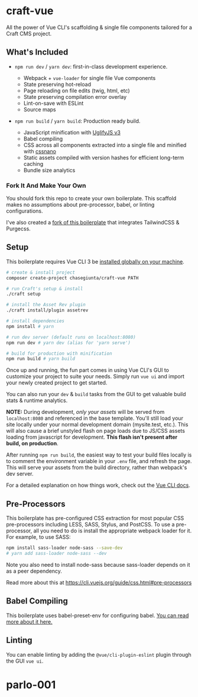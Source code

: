 # craft-vue

All the power of Vue CLI's scaffolding & single file components tailored for a Craft CMS project.

## What's Included

- `npm run dev` / `yarn dev`: first-in-class development experience.
  - Webpack + `vue-loader` for single file Vue components
  - State preserving hot-reload
  - Page reloading on file edits (twig, html, etc)
  - State preserving compilation error overlay
  - Lint-on-save with ESLint
  - Source maps

- `npm run build` / `yarn build`: Production ready build.
  - JavaScript minification with [UglifyJS v3](https://github.com/mishoo/UglifyJS2/tree/harmony)
  - Babel compiling
  - CSS across all components extracted into a single file and minified with [cssnano](https://github.com/ben-eb/cssnano)
  - Static assets compiled with version hashes for efficient long-term caching
  - Bundle size analytics

### Fork It And Make Your Own

You should fork this repo to create your own boilerplate. This scaffold makes no assumptions about pre-processor, babel, or linting configurations.

I've also created a [fork of this boilerplate](https://github.com/chasegiunta/craft-vue-tailwind) that integrates TailwindCSS & Purgecss.

## Setup

This boilerplate requires Vue CLI 3 be [installed globally on your machine](https://cli.vuejs.org/guide/installation.html).



``` bash
# create & install project
composer create-project chasegiunta/craft-vue PATH

# run Craft's setup & install
./craft setup

# install the Asset Rev plugin
./craft install/plugin assetrev

# install dependencies
npm install # yarn

# run dev server (default runs on localhost:8080)
npm run dev # yarn dev (alias for 'yarn serve')

# build for production with minification
npm run build # yarn build
```

Once up and running, the fun part comes in using Vue CLI's GUI to customize your project to suite your needs. Simply run `vue ui` and import your newly created project to get started.

You can also run your `dev` & `build` tasks from the GUI to get valuable build stats & runtime analytics.

**NOTE:** During development, _only your assets_ will be served from `localhost:8080` and referenced in the base template. You'll still load your site locally under your normal development domain (mysite.test, etc.). This will also cause a brief unstyled flash on page loads due to JS/CSS assets loading from javascript for development. **This flash isn't present after build, on production**.

After running `npm run build`, the easiest way to test your build files locally is to comment the environment variable in your `.env` file, and refresh the page. This will serve your assets from the build directory, rather than webpack's dev server.

For a detailed explanation on how things work, check out the [Vue CLI docs](https://cli.vuejs.org/).

## Pre-Processors

This boilerplate has pre-configured CSS extraction for most popular CSS pre-processors including LESS, SASS, Stylus, and PostCSS. To use a pre-processor, all you need to do is install the appropriate webpack loader for it. For example, to use SASS:
``` bash
npm install sass-loader node-sass --save-dev
# yarn add sass-loader node-sass --dev
```
Note you also need to install node-sass because sass-loader depends on it as a peer dependency.

Read more about this at https://cli.vuejs.org/guide/css.html#pre-processors

## Babel Compiling
This boilerplate uses babel-preset-env for configuring babel. [You can read more about it here.](https://cli.vuejs.org/config/#babel)

## Linting
You can enable linting by adding the `@vue/cli-plugin-eslint` plugin through the GUI `vue ui`.
# parlo-001
